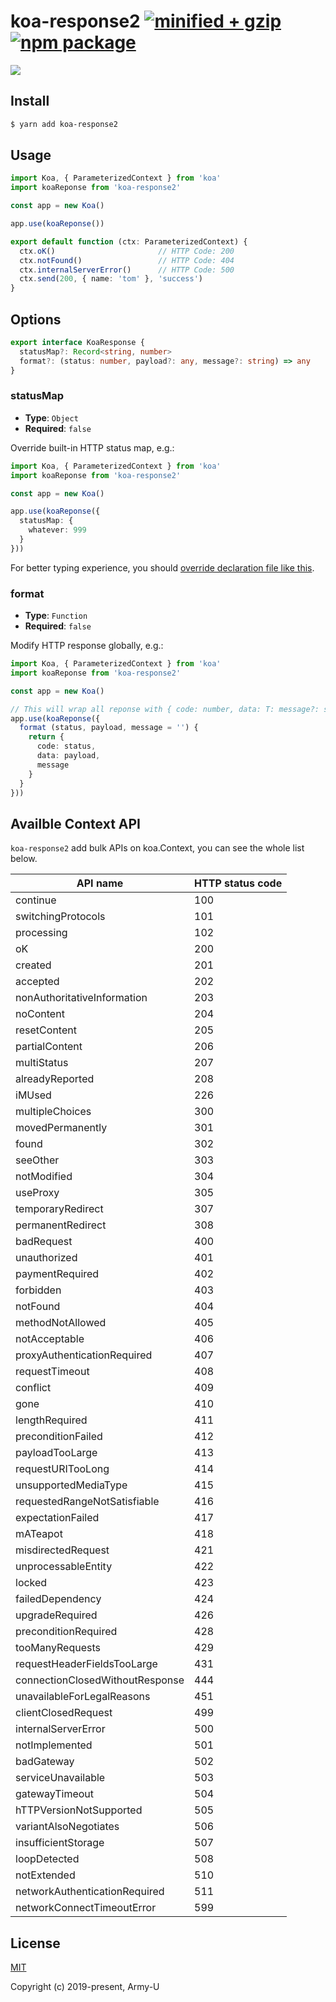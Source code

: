 # koa-response2 [![minified + gzip](https://badgen.net/bundlephobia/minzip/koa-response2)](https://bundlephobia.com/result?p=koa-response2) [![npm package](https://flat.badgen.net/npm/v/koa-response2)](https://www.npmjs.com/package/koa-response2)

<img src="https://i.imgur.com/tlrSYYr.png" />

## Install

```bash
$ yarn add koa-response2
```

## Usage

```typescript
import Koa, { ParameterizedContext } from 'koa'
import koaReponse from 'koa-response2'

const app = new Koa()

app.use(koaReponse())

export default function (ctx: ParameterizedContext) {
  ctx.oK()                       // HTTP Code: 200
  ctx.notFound()                 // HTTP Code: 404
  ctx.internalServerError()      // HTTP Code: 500
  ctx.send(200, { name: 'tom' }, 'success')
}
```

## Options

```typescript
export interface KoaResponse {
  statusMap?: Record<string, number>
  format?: (status: number, payload?: any, message?: string) => any
}
```

### statusMap

- **Type**: `Object`
- **Required**: `false`

Override built-in HTTP status map, e.g.: 

```typescript
import Koa, { ParameterizedContext } from 'koa'
import koaReponse from 'koa-response2'

const app = new Koa()

app.use(koaReponse({
  statusMap: {
    whatever: 999
  }
}))
```

For better typing experience, you should [override declaration file like this](https://github.com/Army-U/koa-response2/blob/develop/koa.d.ts).

### format

- **Type**: `Function`
- **Required**: `false`

Modify HTTP response globally, e.g.:

```typescript
import Koa, { ParameterizedContext } from 'koa'
import koaReponse from 'koa-response2'

const app = new Koa()

// This will wrap all reponse with { code: number, data: T: message?: string } construct.
app.use(koaReponse({
  format (status, payload, message = '') {
    return {
      code: status,
      data: payload,
      message
    }
  }
}))
```

## Availble Context API

`koa-response2` add bulk APIs on koa.Context, you can see the whole list below.

| API name                        | HTTP status code |
| ------------------------------- | ---- |
| continue                        | 100  |
| switchingProtocols              | 101  |
| processing                      | 102  |
| oK                              | 200  |
| created                         | 201  |
| accepted                        | 202  |
| nonAuthoritativeInformation     | 203  |
| noContent                       | 204  |
| resetContent                    | 205  |
| partialContent                  | 206  |
| multiStatus                     | 207  |
| alreadyReported                 | 208  |
| iMUsed                          | 226  |
| multipleChoices                 | 300  |
| movedPermanently                | 301  |
| found                           | 302  |
| seeOther                        | 303  |
| notModified                     | 304  |
| useProxy                        | 305  |
| temporaryRedirect               | 307  |
| permanentRedirect               | 308  |
| badRequest                      | 400  |
| unauthorized                    | 401  |
| paymentRequired                 | 402  |
| forbidden                       | 403  |
| notFound                        | 404  |
| methodNotAllowed                | 405  |
| notAcceptable                   | 406  |
| proxyAuthenticationRequired     | 407  |
| requestTimeout                  | 408  |
| conflict                        | 409  |
| gone                            | 410  |
| lengthRequired                  | 411  |
| preconditionFailed              | 412  |
| payloadTooLarge                 | 413  |
| requestURITooLong               | 414  |
| unsupportedMediaType            | 415  |
| requestedRangeNotSatisfiable    | 416  |
| expectationFailed               | 417  |
| mATeapot                        | 418  |
| misdirectedRequest              | 421  |
| unprocessableEntity             | 422  |
| locked                          | 423  |
| failedDependency                | 424  |
| upgradeRequired                 | 426  |
| preconditionRequired            | 428  |
| tooManyRequests                 | 429  |
| requestHeaderFieldsTooLarge     | 431  |
| connectionClosedWithoutResponse | 444  |
| unavailableForLegalReasons      | 451  |
| clientClosedRequest             | 499  |
| internalServerError             | 500  |
| notImplemented                  | 501  |
| badGateway                      | 502  |
| serviceUnavailable              | 503  |
| gatewayTimeout                  | 504  |
| hTTPVersionNotSupported         | 505  |
| variantAlsoNegotiates           | 506  |
| insufficientStorage             | 507  |
| loopDetected                    | 508  |
| notExtended                     | 510  |
| networkAuthenticationRequired   | 511  |
| networkConnectTimeoutError      | 599  |

## License

[MIT](https://opensource.org/licenses/MIT)

Copyright (c) 2019-present, Army-U
